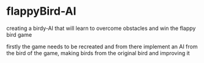 # flappyBird-AI

creating a birdy-AI that will learn to overcome obstacles and win the flappy bird game

firstly the game needs to be recreated and from there implement an AI from the bird of the game,
making birds from the original bird and improving it
